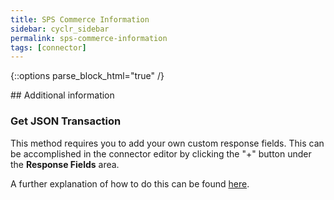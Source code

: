 ```yaml
---
title: SPS Commerce Information
sidebar: cyclr_sidebar
permalink: sps-commerce-information
tags: [connector]
---
```

{::options parse_block_html="true" /}
<section class="card">
## Additional information

### Get JSON Transaction

This method requires you to add your own custom response fields. This can be accomplished in the connector editor by clicking the
"+" button under the **Response Fields** area.

A further explanation of how to do this can be found [here](https://docs.cyclr.com/adding-custom-fields).
</section>
